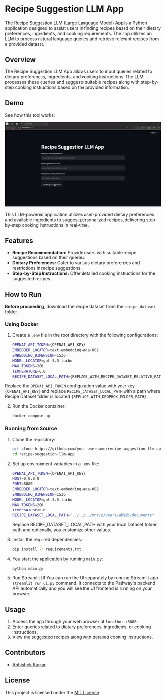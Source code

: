 # Recipe Suggestion LLM App

The Recipe Suggestion LLM (Large Language Model) App is a Python application designed to assist users in finding recipes based on their dietary preferences, ingredients, and cooking requirements. The app utilizes an LLM to process natural language queries and retrieve relevant recipes from a provided dataset.

## Overview

The Recipe Suggestion LLM App allows users to input queries related to dietary preferences, ingredients, and cooking instructions. The LLM processes these queries and suggests suitable recipes along with step-by-step cooking instructions based on the provided information.

## Demo
See how this tool works:

![Watch the Recipe Suggestion tool demo](assets/working-recipe-generator-LLM.gif)


This LLM-powered application utilizes user-provided dietary preferences and available ingredients to suggest personalized recipes, delivering step-by-step cooking instructions in real-time.

## Features

- **Recipe Recommendation:** Provide users with suitable recipe suggestions based on their queries.
- **Dietary Preferences:** Cater to various dietary preferences and restrictions in recipe suggestions.
- **Step-by-Step Instructions:** Offer detailed cooking instructions for the suggested recipes.

## How to Run
**Before proceeding**, download the recipe dataset from the `recipe_dataset` folder.


### Using Docker

1. Create a `.env` file in the root directory with the following configurations:
    ```bash
    OPENAI_API_TOKEN={OPENAI_API_KEY}
    EMBEDDER_LOCATOR=text-embedding-ada-002
    EMBEDDING_DIMENSION=1536
    MODEL_LOCATOR=gpt-3.5-turbo
    MAX_TOKENS=200
    TEMPERATURE=0.0
    RECIPE_DATASET_LOCAL_PATH={REPLACE_WITH_RECIPE_DATASET_RELATIVE_PATH}
    ```
 Replace the `OPENAI_API_TOKEN` configuration value with your key `{OPENAI_API_KEY}` and replace `RECIPE_DATASET_LOCAL_PATH` with a path where Recipe Dataset folder is located `{REPLACE_WITH_DROPBOX_FOLDER_PATH}`

2. Run the Docker container:
    ```bash
    docker compose up
    ```

### Running from Source

1. Clone the repository:
    ```bash
    git clone https://github.com/your-username/recipe-suggestion-llm-app.git
    cd recipe-suggestion-llm-app
    ```

2. Set up environment variables in a `.env` file:
    ```bash
    OPENAI_API_TOKEN={OPENAI_API_KEY}
    HOST=0.0.0.0
    PORT=8080
    EMBEDDER_LOCATOR=text-embedding-ada-002
    EMBEDDING_DIMENSION=1536
    MODEL_LOCATOR=gpt-3.5-turbo
    MAX_TOKENS=200
    TEMPERATURE=0.0
    RECIPE_DATASET_LOCAL_PATH="../../../mnt/c/Users/abhib/documents"
    ```
    Replace RECIPE_DATASET_LOCAL_PATH with your local Dataset folder path and optionally, you customize other values.

3. Install the required dependencies:
    ```bash
    pip install -r requirements.txt
    ```

4. You start the application by running `main.py`:
    ```bash
    python main.py
    ```

5. Run Streamlit UI
You can run the UI separately by running Streamlit app `streamlit run ui.py` command. It connects to the Pathway's backend API automatically and you will see the UI frontend is running on your browser.

## Usage

1. Access the app through your web browser at `localhost:8080`.
2. Enter queries related to dietary preferences, ingredients, or cooking instructions.
3. View the suggested recipes along with detailed cooking instructions.

## Contributors

- [Abhishek Kumar](https://github.com/abhibarnwal707)

## License

This project is licensed under the [MIT License](LICENSE).
